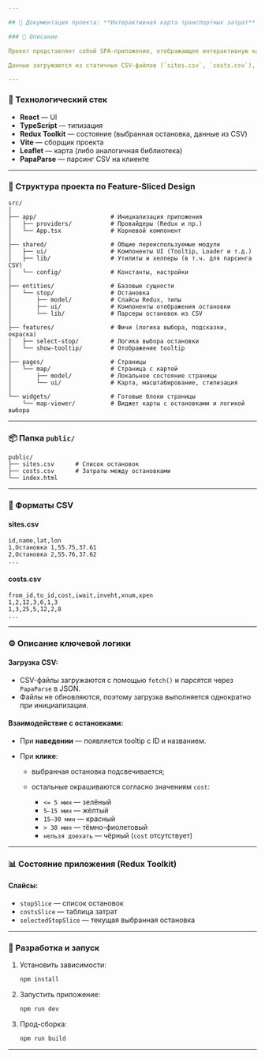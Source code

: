 ```yaml
---

## 📝 Документация проекта: **Интерактивная карта транспортных затрат**

### 📌 Описание

Проект представляет собой SPA-приложение, отображающее интерактивную карту с остановками общественного транспорта. Пользователь может выбрать любую остановку и визуализировать затраты на передвижение от неё до остальных точек.

Данные загружаются из статичных CSV-файлов (`sites.csv`, `costs.csv`), которые помещены в `public/` директорию.

---
```


### 🚀 Технологический стек

* **React** — UI
* **TypeScript** — типизация
* **Redux Toolkit** — состояние (выбранная остановка, данные из CSV)
* **Vite** — сборщик проекта
* **Leaflet** — карта (либо аналогичная библиотека)
* **PapaParse** — парсинг CSV на клиенте

---

### 📁 Структура проекта по Feature-Sliced Design

```
src/
│
├── app/                     # Инициализация приложения
│   ├── providers/           # Провайдеры (Redux и пр.)
│   └── App.tsx              # Корневой компонент
│
├── shared/                  # Общие переиспользуемые модули
│   ├── ui/                  # Компоненты UI (Tooltip, Loader и т.д.)
│   ├── lib/                 # Утилиты и хелперы (в т.ч. для парсинга CSV)
│   └── config/              # Константы, настройки
│
├── entities/                # Базовые сущности
│   └── stop/                # Остановка
│       ├── model/           # Слайсы Redux, типы
│       ├── ui/              # Компоненты отображения остановки
│       └── lib/             # Парсеры остановок из CSV
│
├── features/                # Фичи (логика выбора, подсказки, окраска)
│   ├── select-stop/         # Логика выбора остановки
│   └── show-tooltip/        # Отображение tooltip
│
├── pages/                   # Страницы
│   └── map/                 # Страница с картой
│       ├── model/           # Локальное состояние страницы
│       └── ui/              # Карта, масштабирование, стилизация
│
└── widgets/                 # Готовые блоки страницы
    └── map-viewer/          # Виджет карты с остановками и логикой выбора
```

---

### 📦 Папка `public/`

```
public/
├── sites.csv      # Список остановок
├── costs.csv      # Затраты между остановками
└── index.html
```

---

### 📄 Форматы CSV

#### **sites.csv**

```csv
id,name,lat,lon
1,Остановка 1,55.75,37.61
2,Остановка 2,55.76,37.62
...
```

#### **costs.csv**

```csv
from_id,to_id,cost,iwait,inveht,xnum,xpen
1,2,12,3,6,1,3
1,3,25,5,12,2,8
...
```

---

### ⚙️ Описание ключевой логики

#### Загрузка CSV:

* CSV-файлы загружаются с помощью `fetch()` и парсятся через `PapaParse` в JSON.
* Файлы не обновляются, поэтому загрузка выполняется однократно при инициализации.

#### Взаимодействие с остановками:

* При **наведении** — появляется tooltip с ID и названием.
* При **клике**:

  * выбранная остановка подсвечивается;
  * остальные окрашиваются согласно значениям `cost`:

    * `<= 5 мин` — зелёный
    * `5–15 мин` — жёлтый
    * `15–30 мин` — красный
    * `> 30 мин` — тёмно-фиолетовый
    * `нельзя доехать` — чёрный (`cost` отсутствует)

---

### 📊 Состояние приложения (Redux Toolkit)

#### Слайсы:

* `stopSlice` — список остановок
* `costsSlice` — таблица затрат
* `selectedStopSlice` — текущая выбранная остановка

---

### 🧪 Разработка и запуск

1. Установить зависимости:

   ```bash
   npm install
   ```

2. Запустить приложение:

   ```bash
   npm run dev
   ```

3. Прод-сборка:

   ```bash
   npm run build
   ```

---

